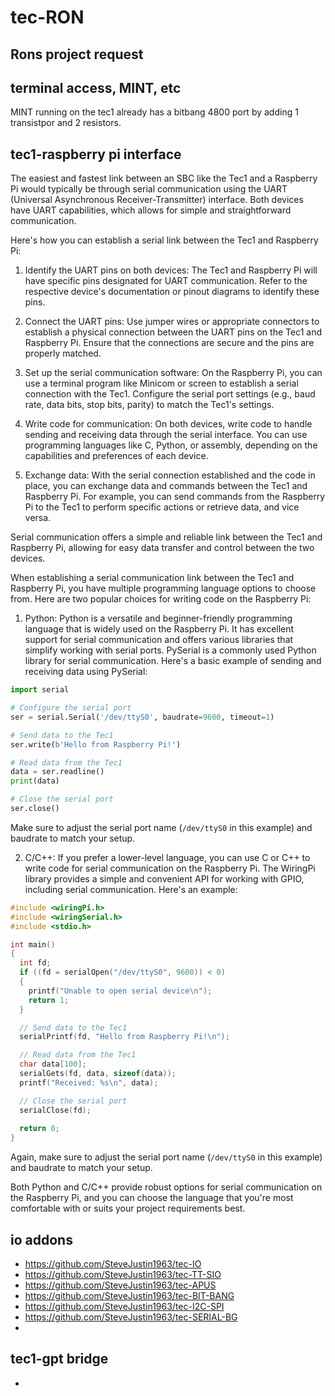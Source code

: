 # tec-RON

## Rons project request

## terminal access, MINT, etc
MINT running on the tec1 already has a bitbang 4800 port by adding 1 transistpor and 2 resistors. 


## tec1-raspberry pi interface
 

The easiest and fastest link between an SBC like the Tec1 and a Raspberry Pi would typically be through serial communication using the UART (Universal Asynchronous Receiver-Transmitter) interface. Both devices have UART capabilities, which allows for simple and straightforward communication.

Here's how you can establish a serial link between the Tec1 and Raspberry Pi:

1. Identify the UART pins on both devices: The Tec1 and Raspberry Pi will have specific pins designated for UART communication. Refer to the respective device's documentation or pinout diagrams to identify these pins.

2. Connect the UART pins: Use jumper wires or appropriate connectors to establish a physical connection between the UART pins on the Tec1 and Raspberry Pi. Ensure that the connections are secure and the pins are properly matched.

3. Set up the serial communication software: On the Raspberry Pi, you can use a terminal program like Minicom or screen to establish a serial connection with the Tec1. Configure the serial port settings (e.g., baud rate, data bits, stop bits, parity) to match the Tec1's settings.

4. Write code for communication: On both devices, write code to handle sending and receiving data through the serial interface. You can use programming languages like C, Python, or assembly, depending on the capabilities and preferences of each device.

5. Exchange data: With the serial connection established and the code in place, you can exchange data and commands between the Tec1 and Raspberry Pi. For example, you can send commands from the Raspberry Pi to the Tec1 to perform specific actions or retrieve data, and vice versa.

Serial communication offers a simple and reliable link between the Tec1 and Raspberry Pi, allowing for easy data transfer and control between the two devices.

When establishing a serial communication link between the Tec1 and Raspberry Pi, you have multiple programming language options to choose from. Here are two popular choices for writing code on the Raspberry Pi:

1. Python: Python is a versatile and beginner-friendly programming language that is widely used on the Raspberry Pi. It has excellent support for serial communication and offers various libraries that simplify working with serial ports. PySerial is a commonly used Python library for serial communication. Here's a basic example of sending and receiving data using PySerial:

```python
import serial

# Configure the serial port
ser = serial.Serial('/dev/ttyS0', baudrate=9600, timeout=1)

# Send data to the Tec1
ser.write(b'Hello from Raspberry Pi!')

# Read data from the Tec1
data = ser.readline()
print(data)

# Close the serial port
ser.close()
```

Make sure to adjust the serial port name (`/dev/ttyS0` in this example) and baudrate to match your setup.

2. C/C++: If you prefer a lower-level language, you can use C or C++ to write code for serial communication on the Raspberry Pi. The WiringPi library provides a simple and convenient API for working with GPIO, including serial communication. Here's an example:

```c
#include <wiringPi.h>
#include <wiringSerial.h>
#include <stdio.h>

int main()
{
  int fd;
  if ((fd = serialOpen("/dev/ttyS0", 9600)) < 0)
  {
    printf("Unable to open serial device\n");
    return 1;
  }

  // Send data to the Tec1
  serialPrintf(fd, "Hello from Raspberry Pi!\n");

  // Read data from the Tec1
  char data[100];
  serialGets(fd, data, sizeof(data));
  printf("Received: %s\n", data);

  // Close the serial port
  serialClose(fd);
  
  return 0;
}
```

Again, make sure to adjust the serial port name (`/dev/ttyS0` in this example) and baudrate to match your setup.

Both Python and C/C++ provide robust options for serial communication on the Raspberry Pi, and you can choose the language that you're most comfortable with or suits your project requirements best.





## io addons
- https://github.com/SteveJustin1963/tec-IO
- https://github.com/SteveJustin1963/tec-TT-SIO
- https://github.com/SteveJustin1963/tec-APUS
- https://github.com/SteveJustin1963/tec-BIT-BANG
- https://github.com/SteveJustin1963/tec-I2C-SPI
- https://github.com/SteveJustin1963/tec-SERIAL-BG
- 


## tec1-gpt bridge
- 
